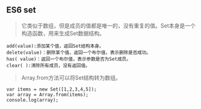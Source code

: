 ## ES6 set

> 它类似于数组，但是成员的值都是唯一的，没有重复的值。Set本身是一个构造函数，用来生成Set数据结构。

```
add(value):添加某个值，返回Set结构本身。
delete(value)：删除某个值，返回一个布尔值，表示删除是否成功。
has( value)：返回一个布尔值，表示参数是否为Set成员。
clear( ):清除所有成员，没有返回值。
```

> Array.from方法可以将Set结构转为数组。

```
var items = new Set([1,2,3,4,5]);
var array = Array.from(items);
console.log(array);
```



